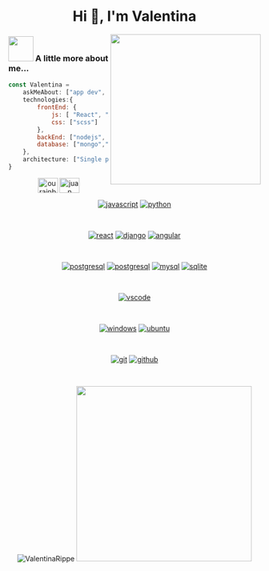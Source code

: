 <h1 align="center">Hi 👋, I'm Valentina</h1>
<img src="https://user-images.githubusercontent.com/94970159/165605188-7bb81344-a1ae-4c2a-a992-a3e9ab8666e3.svg" width="300" align='right'>

### <img src="https://media.giphy.com/media/VgCDAzcKvsR6OM0uWg/giphy.gif" width="50"> A little more about me...  

```javascript
const Valentina = 
    askMeAbout: ["app dev", "web dev", "tech", "game"],
    technologies:{
        frontEnd: {
            js: [ "React", "Angular"],
            css: ["scss"]
        },
        backEnd: ["nodejs", "express", "python"],
        database: ["mongo","mySql"]
    },
    architecture: ["Single page applications"],
}
```
<p align="center">
<a href="https://twitter.com/ourainbows" target="blank"><img align="center" src="https://raw.githubusercontent.com/rahuldkjain/github-profile-readme-generator/master/src/images/icons/Social/twitter.svg" alt="ourainbows" height="30" width="40" /></a>
<a href="https://www.linkedin.com/in/valentina-rippe/" target="blank"><img align="center" src="https://raw.githubusercontent.com/rahuldkjain/github-profile-readme-generator/master/src/images/icons/Social/linked-in-alt.svg" alt="juan casas" height="30" width="40" /></a>
</p>

<p align="center">
<a href="https://github.com/ValentinaRippe"><img src="https://img.shields.io/badge/JS-f5f542.svg?style=for-the-badge&logo=javascript&logoColor=f5f542&labelColor=ffffff" alt="javascript"></a>
<a href="https://github.com/ValentinaRippe"><img src="https://img.shields.io/badge/python-0768a8.svg?style=for-the-badge&logo=python&logoColor=0768a8&labelColor=ffffff" alt="python"></a>
</p><br>

<p align="center">					    
<a href="https://github.com/ValentinaRippe"><img src="https://img.shields.io/badge/react-61DAFB.svg?style=for-the-badge&logo=react&logoColor=61DAFB&labelColor=ffffff" alt="react"></a>
<a href="https://github.com/ValentinaRippe"><img src="https://img.shields.io/badge/django-47474f.svg?style=for-the-badge&logo=django&logoColor=black&labelColor=ffffff" alt="django"></a>
<a href="https://github.com/ValentinaRippe"><img src="https://img.shields.io/badge/angular-red.svg?style=for-the-badge&logo=angular&logoColor=red&labelColor=ffffff" alt="angular"></a>
</p><br>

<p align="center">
 <a href="https://github.com/ValentinaRippe"><img src="https://img.shields.io/badge/mongodb-589636.svg?style=for-the-badge&logo=mongodb&logoColor=589636&labelColor=ffffff" alt="postgresql"></a>
<a href="https://github.com/ValentinaRippe"><img src="https://img.shields.io/badge/postgresql-6566ba.svg?style=for-the-badge&logo=postgresql&logoColor=6566ba&labelColor=ffffff" alt="postgresql"></a>
<a href="https://github.com/ValentinaRippe"><img src="https://img.shields.io/badge/mysql-3aabe8.svg?style=for-the-badge&logo=mysql&logoColor=3aabe8&labelColor=ffffff" alt="mysql"></a>
<a href="https://github.com/ValentinaRippe"><img src="https://img.shields.io/badge/sqlite-1daede.svg?style=for-the-badge&logo=sqlite&logoColor=1daede&labelColor=ffffff" alt="sqlite"></a>
</p><br>

<p align="center">
<a href="https://github.com/ValentinaRippe">
<img src="https://img.shields.io/badge/vscode-blue.svg?style=for-the-badge&logo=visual-studio-code&labelColor=ffffff&logoColor=blue" alt="vscode">
</a>
</p><br>

<p align="center">
<a href="https://github.com/ValentinaRippe"><img src="https://img.shields.io/badge/windows-3795fa.svg?style=for-the-badge&logo=windows&logoColor=3795fa&labelColor=ffffff" alt="windows"></a>
  <a href="https://github.com/ValentinaRippe">
<img src="https://img.shields.io/badge/linux-000000.svg?style=for-the-badge&logo=linux&labelColor=ffffff&logoColor=000000" alt="ubuntu">
</a>
</p><br>

<p align="center">
<a href="https://github.com/ValentinaRippe"><img src="https://img.shields.io/badge/git-F05032.svg?style=for-the-badge&logo=git&logoColor=F05032&labelColor=ffffff" alt="git"></a>
<a href="https://github.com/ValentinaRippe"><img src="https://img.shields.io/badge/github-black.svg?style=for-the-badge&logo=github&logoColor=black&labelColor=ffffff" alt="github"></a>

</p><br>
<p align="center">
<img src="https://github-readme-stats.vercel.app/api?username=ValentinaRippe&show_icons=true" alt="ValentinaRippe" /> 
<img src="https://github-readme-stats.vercel.app/api/top-langs/?username=ValentinaRippe&show_icons=true" width="350" >
 </p>


